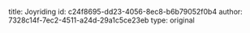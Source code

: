title: Joyriding
id: c24f8695-dd23-4056-8ec8-b6b79052f0b4
author: 7328c14f-7ec2-4511-a24d-29a1c5ce23eb
type: original
